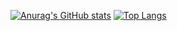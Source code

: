 [![Anurag's GitHub stats](https://github-readme-stats.vercel.app/api?username=gsoosk&theme=calm&hide=prs&count_private=true&show_icons=true&include_all_commits=true&hide_rank=true&line_height=34)](https://github.com/gsoosk) 
[![Top Langs](https://github-readme-stats.vercel.app/api/top-langs/?username=gsoosk&layout=compact&langs_count=9&hide=css,html,jupyter%20notebook,tex&theme=calm)](https://github.com/gsoosk)
